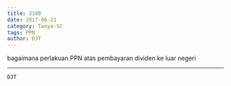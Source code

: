 ```yaml
---
title: 3180
date: 2017-06-21
category: Tanya-SC
tags: PPN
author: DJT
---
```


bagaimana perlakuan PPN atas pembayaran dividen ke luar negeri

---



`DJT`
